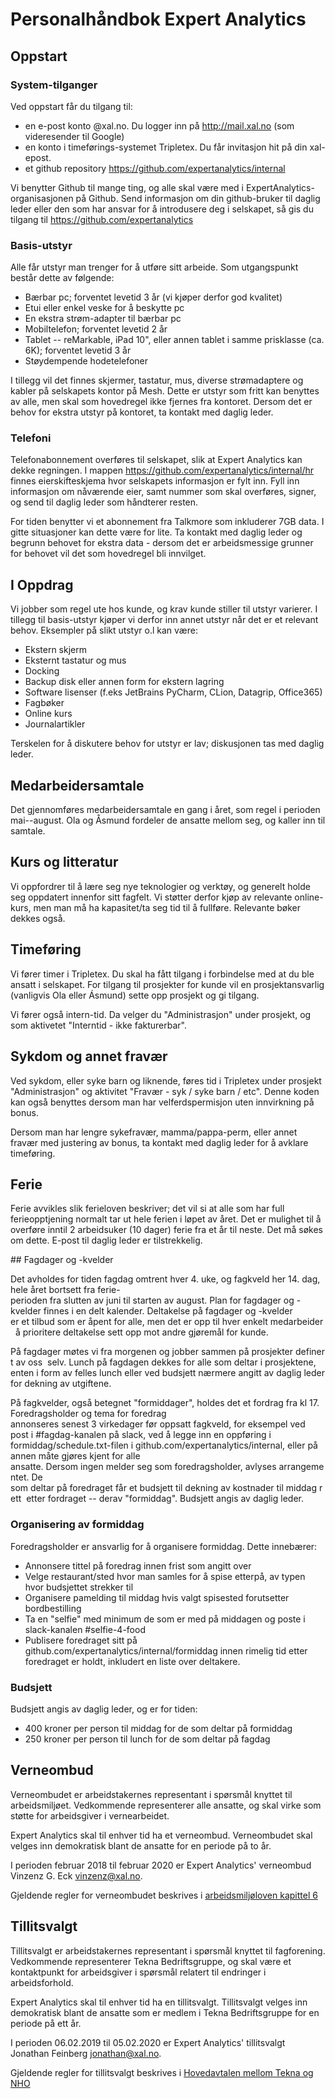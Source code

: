 # Personalhåndbok Expert Analytics

## Oppstart

### System-tilganger

Ved oppstart får du tilgang til:

* en e-post konto <fornavn>@xal.no. Du logger inn på http://mail.xal.no (som
  videresender til Google)
* en konto i timeførings-systemet Tripletex. Du får invitasjon hit på din
  xal-epost.
* et github repository https://github.com/expertanalytics/internal

Vi benytter Github til mange ting, og alle skal være med
i ExpertAnalytics-organisasjonen på Github. Send informasjon om din
github-bruker til daglig leder eller den som har ansvar for å introdusere deg
i selskapet, så gis du tilgang til https://github.com/expertanalytics

### Basis-utstyr

Alle får utstyr man trenger for å utføre sitt arbeide. Som utgangspunkt består
dette av følgende:

* Bærbar pc; forventet levetid 3 år (vi kjøper derfor god kvalitet)
* Etui eller enkel veske for å beskytte pc
* En ekstra strøm-adapter til bærbar pc
* Mobiltelefon; forventet levetid 2 år
* Tablet -- reMarkable, iPad 10", eller annen tablet i samme prisklasse (ca.
  6K); forventet levetid 3 år
* Støydempende hodetelefoner

I tillegg vil det finnes skjermer, tastatur, mus, diverse strømadaptere og
kabler på selskapets kontor på Mesh. Dette er utstyr som fritt kan benyttes 
av alle, men skal som hovedregel ikke fjernes fra kontoret. Dersom det er
behov for ekstra utstyr på kontoret, ta kontakt med daglig leder.

### Telefoni

Telefonabonnement overføres til selskapet, slik at Expert Analytics kan dekke
regningen. I mappen https://github.com/expertanalytics/internal/hr finnes
eierskifteskjema hvor selskapets informasjon er fylt inn. Fyll inn informasjon
om nåværende eier, samt nummer som skal overføres, signer, og send til daglig
leder som håndterer resten.

For tiden benytter vi et abonnement fra Talkmore som inkluderer 7GB data. I
gitte situasjoner kan dette være for lite. Ta kontakt med daglig leder og
begrunn behovet for ekstra data - dersom det er arbeidsmessige grunner for
behovet vil det som hovedregel bli innvilget.

## I Oppdrag

Vi jobber som regel ute hos kunde, og krav kunde stiller til utstyr varierer.
I tillegg til basis-utstyr kjøper vi derfor inn annet utstyr når det er
et relevant behov. Eksempler på slikt utstyr o.l kan være:

* Ekstern skjerm
* Eksternt tastatur og mus
* Docking
* Backup disk eller annen form for ekstern lagring
* Software lisenser (f.eks JetBrains PyCharm, CLion, Datagrip, Office365)
* Fagbøker 
* Online kurs
* Journalartikler

Terskelen for å diskutere behov for utstyr er lav; diskusjonen tas med daglig
leder.

## Medarbeidersamtale

Det gjennomføres medarbeidersamtale en gang i året, som regel i perioden
mai--august. Ola og Åsmund fordeler de ansatte mellom seg, og kaller inn til
samtale.

## Kurs og litteratur

Vi oppfordrer til å lære seg nye teknologier og verktøy, og generelt holde seg
oppdatert innenfor sitt fagfelt. Vi støtter derfor kjøp av relevante
online-kurs, men man må ha kapasitet/ta seg tid til å fullføre. Relevante
bøker dekkes også.

## Timeføring

Vi fører timer i Tripletex. Du skal ha fått tilgang i forbindelse med at du ble
ansatt i selskapet. For tilgang til prosjekter for kunde vil en
prosjektansvarlig (vanligvis Ola eller Ásmund) sette opp prosjekt og gi
tilgang. 

Vi fører også intern-tid. Da velger du "Administrasjon" under prosjekt, og som
aktivetet "Interntid - ikke fakturerbar".

## Sykdom og annet fravær

Ved sykdom, eller syke barn og liknende, føres tid i Tripletex under prosjekt
"Administrasjon" og aktivitet "Fravær - syk / syke barn / etc". Denne koden kan
også benyttes dersom man har velferdspermisjon uten innvirkning på bonus. 

Dersom man har lengre sykefravær, mamma/pappa-perm, eller annet fravær med
justering av bonus, ta kontakt med daglig leder for å avklare timeføring.

## Ferie

Ferie avvikles slik ferieloven beskriver; det vil si at alle som har full
ferieopptjening normalt tar ut hele ferien i løpet av året. Det er mulighet til
å overføre inntil 2 arbeidsuker (10 dager) ferie fra et år til neste. Det må
søkes om dette. E-post til daglig leder er tilstrekkelig.

## Fagdager og -kvelder

Det avholdes for tiden fagdag omtrent hver 4. uke, og fagkveld her 14. dag, hele
året bortsett fra ferie-perioden fra slutten av juni til starten av august. Plan
for fagdager og -kvelder finnes i en delt kalender. Deltakelse på fagdager og -kvelder
er et tilbud som er åpent for alle, men det er opp til hver enkelt medarbeider 
å prioritere deltakelse sett opp mot andre gjøremål for kunde. 

På fagdager møtes vi fra morgenen og jobber sammen på prosjekter definert av oss 
selv. Lunch på fagdagen dekkes for alle som deltar i prosjektene, enten i form
av felles lunch eller ved budsjett nærmere angitt av daglig leder for dekning
av utgiftene. 

På fagkvelder, også betegnet "formiddager", holdes det et fordrag fra kl 17.
Foredragsholder og tema for foredrag annonseres senest 3 virkedager før oppsatt
fagkveld, for eksempel ved post i #fagdag-kanalen på slack, ved å legge inn en
oppføring i formiddag/schedule.txt-filen i github.com/expertanalytics/internal,
eller på annen måte gjøres kjent for alle
ansatte. Dersom ingen melder seg som foredragsholder, avlyses arrangementet. De 
som deltar på foredraget får et budsjett til dekning av kostnader til middag rett 
etter fordraget -- derav "formiddag". Budsjett angis av daglig leder.

### Organisering av formiddag

Foredragsholder er ansvarlig for å organisere formiddag. Dette innebærer:

* Annonsere tittel på foredrag innen frist som angitt over
* Velge restaurant/sted hvor man samles for å spise etterpå, av typen hvor
  budsjettet strekker til
* Organisere pamelding til middag hvis valgt spisested forutsetter
  bordbestilling
* Ta en "selfie" med minimum de som er med på middagen og poste i slack-kanalen
  #selfie-4-food
* Publisere foredraget sitt på github.com/expertanalytics/internal/formiddag
  innen rimelig tid etter foredraget er holdt, inkludert en liste over
  deltakere.

### Budsjett

Budsjett angis av daglig leder, og er for tiden:

* 400 kroner per person til middag for de som deltar på formiddag
* 250 kroner per person til lunch for de som deltar på fagdag

## Verneombud

Verneombudet er arbeidstakernes representant i spørsmål knyttet til
arbeidsmiljøet. Vedkommende representerer alle ansatte, og skal virke som
støtte for arbeidsgiver i vernearbeidet.

Expert Analytics skal til enhver tid ha et verneombud. Verneombudet skal velges
inn demokratisk blant de ansatte for en periode på to år.

I perioden februar 2018 til februar 2020 er Expert Analytics' verneombud
Vinzenz G. Eck <vinzenz@xal.no>.

Gjeldende regler for verneombudet beskrives i 
[arbeidsmiljøloven kapittel 6](https://lovdata.no/dokument/NL/lov/2005-06-17-62/KAPITTEL_6)

## Tillitsvalgt

Tillitsvalgt er arbeidstakernes representant i spørsmål knyttet til
fagforening. Vedkommende representerer Tekna Bedriftsgruppe, og skal være et
kontaktpunkt for arbeidsgiver i spørsmål relatert til endringer
i arbeidsforhold.

Expert Analytics skal til enhver tid ha en tillitsvalgt. Tillitsvalgt velges
inn demokratisk blant de ansatte som er medlem i Tekna Bedriftsgruppe for en
periode på ett år.

I perioden 06.02.2019 til 05.02.2020 er Expert Analytics' tillitsvalgt Jonathan Feinberg
<jonathan@xal.no>.

Gjeldende regler for tillitsvalgt beskrives i 
[Hovedavtalen mellom Tekna og NHO](https://www.tekna.no/globalassets/filer/tariffavtaler)

